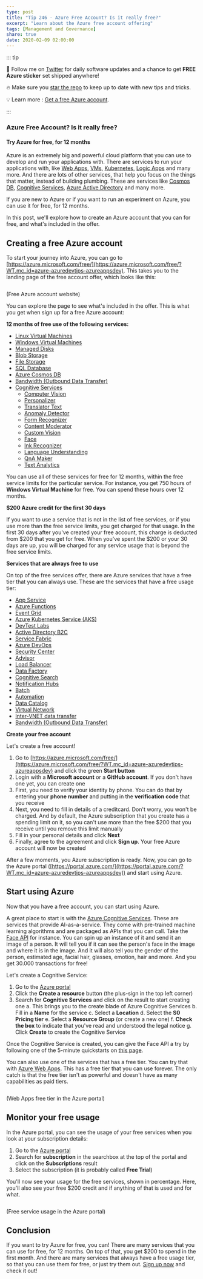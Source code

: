 ```yaml
---
type: post
title: "Tip 246 - Azure Free Account? Is it really free?"
excerpt: "Learn about the Azure free account offering"
tags: [Management and Governance]
share: true
date: 2020-02-09 02:00:00
---
```


::: tip

:unicorn: Follow me on [Twitter](https://twitter.com/intent/follow?screen_name=mbcrump) for daily software updates and a chance to get **FREE Azure sticker** set shipped anywhere!

:fire: Make sure you [star the repo](http://azuredev.tips?WT.mc_id=azure-azuredevtips-azureappsdev) to keep up to date with new tips and tricks.

:bulb: Learn more : [Get a free Azure account](https://azure.microsoft.com/free/?WT.mc_id=azure-azuredevtips-azureappsdev).

:::

### Azure Free Account? Is it really free?

#### Try Azure for free, for 12 months

Azure is an extremely big and powerful cloud platform that you can use to develop and run your applications with. There are services to run your applications with, like [Web Apps](https://azure.microsoft.com/services/app-service/web/?WT.mc_id=azure-azuredevtips-azureappsdev), [VMs](https://azure.microsoft.com/services/virtual-machines/?WT.mc_id=azure-azuredevtips-azureappsdev), [Kubernetes](https://azure.microsoft.com/services/kubernetes-service/?WT.mc_id=azure-azuredevtips-azureappsdev), [Logic Apps](https://azure.microsoft.com/services/logic-apps/) and many more. And there are lots of other services, that help you focus on the things that matter, instead of building plumbing. These are services like [Cosmos DB](https://azure.microsoft.com/services/cosmos-db/?WT.mc_id=azure-azuredevtips-azureappsdev), [Cognitive Services](https://azure.microsoft.com/services/cognitive-services/?WT.mc_id=azure-azuredevtips-azureappsdev), [Azure Active Directory](https://azure.microsoft.com/services/active-directory/?WT.mc_id=azure-azuredevtips-azureappsdev) and many more.

If you are new to Azure or if you want to run an experiment on Azure, you can use it for free, for 12 months.

In this post, we'll explore how to create an Azure account that you can for free, and what's included in the offer.

## Creating a free Azure account

To start your journey into Azure, you can go to [https://azure.microsoft.com/free/](https://azure.microsoft.com/free/?WT.mc_id=azure-azuredevtips-azureappsdev). This takes you to the landing page of the free account offer, which looks like this:

<img :src="$withBase('/files/42website.png')">

(Free Azure account website)

You can explore the page to see what's included in the offer. This is what you get when sign up for a free Azure account:

**12 months of free use of the following services:**

 * [Linux Virtual Machines](https://docs.microsoft.com/azure/virtual-machines/linux/?WT.mc_id=docs-azuredevtips-azureappsdev)
 * [Windows Virtual Machines](https://azure.microsoft.com/services/virtual-machines/?WT.mc_id=azure-azuredevtips-azureappsdev)
 * [Managed Disks](https://docs.microsoft.com/azure/virtual-machines/windows/managed-disks-overview?WT.mc_id=docs-azuredevtips-azureappsdev)
 * [Blob Storage](https://azure.microsoft.com/services/storage/blobs/?WT.mc_id=azure-azuredevtips-azureappsdev)
 * [File Storage](https://azure.microsoft.com/services/storage/files/?WT.mc_id=azure-azuredevtips-azureappsdev)
 * [SQL Database](https://docs.microsoft.com/azure/sql-database/?WT.mc_id=docs-azuredevtips-azureappsdev)
 * [Azure Cosmos DB](https://azure.microsoft.com/services/cosmos-db/?WT.mc_id=azure-azuredevtips-azureappsdev)
 * [Bandwidth (Outbound Data Transfer)](https://azure.microsoft.com/pricing/details/bandwidth/?WT.mc_id=azure-azuredevtips-azureappsdev)
 * [Cognitive Services](https://azure.microsoft.com/services/cognitive-services/?WT.mc_id=azure-azuredevtips-azureappsdev)
   * [Computer Vision](https://azure.microsoft.com/services/cognitive-services/computer-vision/?WT.mc_id=azure-azuredevtips-azureappsdev)
   * [Personalizer](https://azure.microsoft.com/services/cognitive-services/personalizer/?WT.mc_id=azure-azuredevtips-azureappsdev)
   * [Translator Text](https://docs.microsoft.com/nl-nl/azure/cognitive-services/translator/?WT.mc_id=docs-azuredevtips-azureappsdev)
   * [Anomaly Detector](https://azure.microsoft.com/services/cognitive-services/anomaly-detector/?WT.mc_id=azure-azuredevtips-azureappsdev)
   * [Form Recognizer](https://azure.microsoft.com/services/cognitive-services/form-recognizer/?WT.mc_id=azure-azuredevtips-azureappsdev)
   * [Content Moderator](https://docs.microsoft.com/azure/cognitive-services/content-moderator/overview?WT.mc_id=docs-azuredevtips-azureappsdev)
   * [Custom Vision](https://azure.microsoft.com/services/cognitive-services/custom-vision-service/?WT.mc_id=azure-azuredevtips-azureappsdev)
   * [Face](https://docs.microsoft.com/azure/cognitive-services/face/overview?WT.mc_id=docs-azuredevtips-azureappsdev)
   * [Ink Recognizer](https://azure.microsoft.com/services/cognitive-services/ink-recognizer/?WT.mc_id=azure-azuredevtips-azureappsdev)
   * [Language Understanding](https://docs.microsoft.com/azure/cognitive-services/luis/what-is-luis?WT.mc_id=docs-azuredevtips-azureappsdev)
   * [QnA Maker](https://azure.microsoft.com/services/cognitive-services/qna-maker/?WT.mc_id=azure-azuredevtips-azureappsdev)
   * [Text Analytics](https://azure.microsoft.com/services/cognitive-services/text-analytics/?WT.mc_id=azure-azuredevtips-azureappsdev)

You can use all of these services for free for 12 months, within the free service limits for the particular service.
For instance, you get 750 hours of **Windows Virtual Machine** for free. You can spend these hours over 12 months.

**\$200 Azure credit for the first 30 days**

If you want to use a service that is not in the list of free services, or if you use more than the free service limits, you get charged for that usage. In the first 30 days after you've created your free account, this charge is deducted from $200 that you get for free. When you've spent the \$200 or your 30 days are up, you will be charged for any service usage that is beyond the free service limits.

**Services that are always free to use**

On top of the free services offer, there are Azure services that have a free tier that you can always use. These are the services that have a free usage tier:
* [App Service](https://docs.microsoft.com/azure/app-service/?WT.mc_id=docs-azuredevtips-azureappsdev)
* [Azure Functions](https://azure.microsoft.com/services/functions/?WT.mc_id=azure-azuredevtips-azureappsdev)
* [Event Grid](https://azure.microsoft.com/services/event-grid/?WT.mc_id=azure-azuredevtips-azureappsdev)
* [Azure Kubernetes Service (AKS)](https://azure.microsoft.com/services/kubernetes-service/?WT.mc_id=azure-azuredevtips-azureappsdev)
* [DevTest Labs](https://azure.microsoft.com/services/devtest-lab/?WT.mc_id=azure-azuredevtips-azureappsdev)
* [Active Directory B2C](https://docs.microsoft.com/azure/active-directory-b2c/active-directory-b2c-overview?WT.mc_id=docs-azuredevtips-azureappsdev)
* [Service Fabric](https://azure.microsoft.com/services/service-fabric/?WT.mc_id=azure-azuredevtips-azureappsdev)
* [Azure DevOps](https://azure.microsoft.com/services/devops/?WT.mc_id=azure-azuredevtips-azureappsdev)
* [Security Center](https://azure.microsoft.com/services/security-center/?WT.mc_id=azure-azuredevtips-azureappsdev)
* [Advisor](https://azure.microsoft.com/services/advisor/?WT.mc_id=azure-azuredevtips-azureappsdev)
* [Load Balancer](https://docs.microsoft.com/azure/load-balancer/load-balancer-overview?WT.mc_id=docs-azuredevtips-azureappsdev)
* [Data Factory](https://azure.microsoft.com/services/data-factory/?WT.mc_id=azure-azuredevtips-azureappsdev)
* [Cognitive Search](https://azure.microsoft.com/services/search/?WT.mc_id=azure-azuredevtips-azureappsdev)
* [Notification Hubs](https://azure.microsoft.com/services/notification-hubs/?WT.mc_id=azure-azuredevtips-azureappsdev)
* [Batch](https://azure.microsoft.com/services/batch/?WT.mc_id=azure-azuredevtips-azureappsdev)
* [Automation](https://azure.microsoft.com/services/automation/?WT.mc_id=azure-azuredevtips-azureappsdev)
* [Data Catalog](https://azure.microsoft.com/services/data-catalog/?WT.mc_id=azure-azuredevtips-azureappsdev)
* [Virtual Network](https://docs.microsoft.com/azure/virtual-network/virtual-networks-overview?WT.mc_id=docs-azuredevtips-azureappsdev)
* [Inter-VNET data transfer](https://azure.microsoft.com/pricing/details/vpn-gateway/?WT.mc_id=azure-azuredevtips-azureappsdev)
* [Bandwidth (Outbound Data Transfer)](https://azure.microsoft.com/pricing/details/bandwidth/?WT.mc_id=azure-azuredevtips-azureappsdev)

**Create your free account**

Let's create a free account!
1. Go to [https://azure.microsoft.com/free/](https://azure.microsoft.com/free/?WT.mc_id=azure-azuredevtips-azureappsdev) and click the green **Start button**
2. Login with a **Microsoft account** or a **GitHub account**. If you don't have one yet, you can create one
3. First, you need to verify your identity by phone. You can do that by entering your **phone number** and putting in the **verification code** that you receive
4. Next, you need to fill in details of a creditcard. Don't worry, you won't be charged. And by default, the Azure subscription that you create has a spending limit on it, so you can't use more than the free $200 that you receive until you remove this limit manually
5. Fill in your personal details and click **Next**
6. Finally, agree to the agreement and click **Sign up**. Your free Azure account will now be created

After a few moments, you Azure subscription is ready. Now, you can go to the Azure portal ([https://portal.azure.com/](https://portal.azure.com/?WT.mc_id=azure-azuredevtips-azureappsdev)) and start using Azure.

## Start using Azure

Now that you have a free account, you can start using Azure.

A great place to start is with the [Azure Cognitive Services](https://azure.microsoft.com/services/cognitive-services/?WT.mc_id=azure-azuredevtips-azureappsdev). These are services that provide AI-as-a-service. They come with pre-trained machine learning algorithms and are packaged as APIs that you can call. Take the [Face API](https://docs.microsoft.com/azure/cognitive-services/face/overview?WT.mc_id=docs-azuredevtips-azureappsdev) for instance. You can spin up an instance of it and send it an image of a person. It will tell you if it can see the person's face in the image and where it is in the image. And it will also tell you the gender of the person, estimated age, facial hair, glasses, emotion, hair and more. And you get 30.000 transactions for free!

Let's create a Cognitive Service:
1. Go to the [Azure portal](https://portal.azure.com/?WT.mc_id=azure-azuredevtips-azureappsdev)
2. Click the **Create a resource** button (the plus-sign in the top left corner)
3. Search for **Cognitive Services** and click on the result to start creating one
   a. This brings you to the create blade of Azure Cognitive Services
   b. Fill in a **Name** for the service
   c. Select a **Location**
   d. Select the **S0 Pricing tier**
   e. Select a **Resource Group** (or create a new one)
   f. **Check the box** to indicate that you've read and understood the legal notice
   g. Click **Create** to create the Cognitive Service

Once the Cognitive Service is created, you can give the Face API a try by following one of the 5-minute quickstarts on [this page](https://docs.microsoft.com/azure/cognitive-services/Face/?WT.mc_id=docs-azuredevtips-azureappsdev).

You can also use one of the services that has a free tier. You can try that with [Azure Web Apps](https://azure.microsoft.com/services/app-service/web/?WT.mc_id=azure-azuredevtips-azureappsdev). This has a free tier that you can use forever. The only catch is that the free tier isn't as powerful and doesn't have as many capabilities as paid tiers.

<img :src="$withBase('/files/42freeappservice.png')">

(Web Apps free tier in the Azure portal)

## Monitor your free usage

In the Azure portal, you can see the usage of your free services when you look at your subscription details:
1. Go to the [Azure portal](https://portal.azure.com/?WT.mc_id=azure-azuredevtips-azureappsdev)
2. Search for **subscription** in the searchbox at the top of the portal and click on the **Subscriptions** result
3. Select the subscription (it is probably called **Free Trial**)

You'll now see your usage for the free services, shown in percentage. Here, you'll also see your free \$200 credit and if anything of that is used and for what.

<img :src="$withBase('/files/42freeservices.png')">

(Free service usage in the Azure portal)

## Conclusion

If you want to try Azure for free, you can! There are many services that you can use for free, for 12 months. On top of that, you get \$200 to spend in the first month. And there are many services that always have a free usage tier, so that you can use them for free, or just try them out. [Sign up now](https://azure.microsoft.com/free/?WT.mc_id=azure-azuredevtips-azureappsdev) and check it out!
